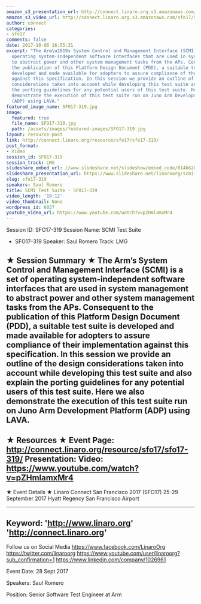 ```yaml
---
amazon_s3_presentation_url: http://connect.linaro.org.s3.amazonaws.com/sfo17/Presentations/SFO17-319%20SCMI_Linaro_Connect_SFO2017.pptx.pdf
amazon_s3_video_url: http://connect.linaro.org.s3.amazonaws.com/sfo17/Videos/SFO17-319%20-%20SCMI%20Test%20Suite.mp4
author: connect
categories:
- sfo17
comments: false
date: 2017-10-06 16:55:31
excerpt: "The Arm\u2019s System Control and Management Interface (SCMI) is a set of
  operating system-independent software interfaces that are used in system management
  to abstract power and other system management tasks from the APs. Consequent to
  the publication of this Platform Design Document (PDD), a suitable test suite is
  developed and made available for adopters to assure compliance of their implementation
  against this specification. In this session we provide an outline of the design
  considerations taken into account while developing this test suite and also explain
  the porting guidelines for any potential users of this test suite. Here we also
  demonstrate the execution of this test suite run on Juno Arm Development Platform
  (ADP) using LAVA."
featured_image_name: SFO17-319.jpg
image:
  featured: true
  file_name: SFO17-319.jpg
  path: /assets/images/featured-images/SFO17-319.jpg
layout: resource-post
link: http://connect.linaro.org/resource/sfo17/sfo17-319/
post_format:
- Video
session_id: SFO17-319
session_track: LMG
slideshare_embed_url: //www.slideshare.net/slideshow/embed_code/81466200
slideshare_presentation_url: https://www.slideshare.net/linaroorg/scmi-test-suite-sfo17319
slug: sfo17-319
speakers: Saul Romero
title: SCMI Test Suite - SFO17-319
video_length: '19:12'
video_thumbnail: None
wordpress_id: 6037
youtube_video_url: https://www.youtube.com/watch?v=pZHmlamxMr4
---
```


Session ID: SFO17-319
Session Name: SCMI Test Suite
- SFO17-319
Speaker: Saul Romero
Track: LMG

★ Session Summary ★
The Arm’s System Control and Management Interface (SCMI) is a set of operating system-independent software interfaces that are used in system management to abstract power and other system management tasks from the APs. Consequent to the publication of this Platform Design Document (PDD), a suitable test suite is developed and made available for adopters to assure compliance of their implementation against this specification. In this session we provide an outline of the design considerations taken into account while developing this test suite and also explain the porting guidelines for any potential users of this test suite. Here we also demonstrate the execution of this test suite run on Juno Arm Development Platform (ADP) using LAVA.
---------------------------------------------------
★ Resources ★
Event Page: http://connect.linaro.org/resource/sfo17/sfo17-319/
Presentation:
Video: https://www.youtube.com/watch?v=pZHmlamxMr4
---------------------------------------------------

★ Event Details ★
Linaro Connect San Francisco 2017 (SFO17)
25-29 September 2017
Hyatt Regency San Francisco Airport

---------------------------------------------------
Keyword:
'http://www.linaro.org'
'http://connect.linaro.org'
---------------------------------------------------
Follow us on Social Media
https://www.facebook.com/LinaroOrg
https://twitter.com/linaroorg
https://www.youtube.com/user/linaroorg?sub_confirmation=1
https://www.linkedin.com/company/1026961

Event Date: 28 Sept 2017

Speakers: Saul Romero

Position: Senior Software Test Engineer at
Arm